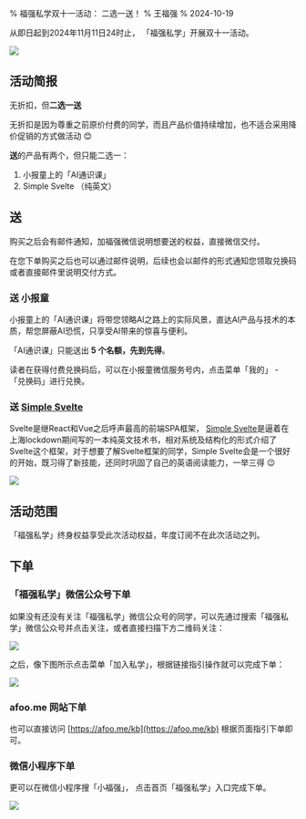 % 福强私学双十一活动： 二选一送！
% 王福强
% 2024-10-19

从即日起到2024年11月11日24时止， 「福强私学」开展双十一活动。 

![](./images/38431729314021_.pic_hd.jpg)

## 活动简报

无折扣，但**二选一送**

无折扣是因为尊重之前原价付费的同学，而且产品价值持续增加，也不适合采用降价促销的方式做活动 😊

**送**的产品有两个，但只能二选一：

1. 小报童上的「AI通识课」
2. Simple Svelte （纯英文）

## 送

购买之后会有邮件通知，加福强微信说明想要送的权益，直接微信交付。

在您下单购买之后也可以通过邮件说明，后续也会以邮件的形式通知您领取兑换码或者直接邮件里说明交付方式。

### 送 小报童

小报童上的「AI通识课」将带您领略AI之路上的实际风景，直达AI产品与技术的本质，帮您屏蔽AI恐慌，只享受AI带来的惊喜与便利。

「AI通识课」只能送出 **5 个名额，先到先得**。

读者在获得付费兑换码后，可以在小报童微信服务号内，点击菜单「我的」 - 「兑换码」进行兑换。

### 送 [Simple Svelte](https://afoo.me/books.html)

Svelte是继React和Vue之后呼声最高的前端SPA框架， [Simple Svelte](https://afoo.me/books.html)是逼着在上海lockdown期间写的一本纯英文技术书，相对系统及结构化的形式介绍了Svelte这个框架，对于想要了解Svelte框架的同学，Simple Svelte会是一个很好的开始，既习得了新技能，还同时巩固了自己的英语阅读能力，一举三得 😉

![](/images/cover_simple_svelte.jpg)


## 活动范围

「福强私学」终身权益享受此次活动权益，年度订阅不在此次活动之列。 

## 下单

### 「福强私学」微信公众号下单

如果没有还没有关注「福强私学」微信公众号的同学，可以先通过搜索「福强私学」微信公众号并点击关注，或者直接扫描下方二维码关注：

![](/images/qrcode_for_gh_be1bd2a08bff_258.jpg)

之后，像下图所示点击菜单「加入私学」，根据链接指引操作就可以完成下单：

![](./images/join_kb_menu.jpg)


### afoo.me 网站下单

也可以直接访问 [https://afoo.me/kb](https://afoo.me/kb) 根据页面指引下单即可。


### 微信小程序下单

更可以在微信小程序搜「小福强」， 点击首页「福强私学」入口完成下单。

![](/images/minifq.jpg)


